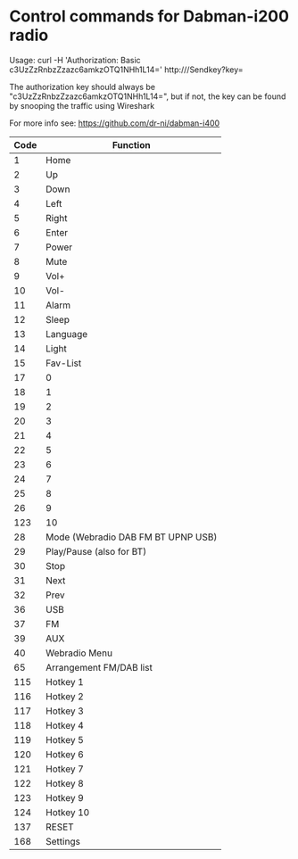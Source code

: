 # Control commands for Dabman-i200 radio

Usage: curl -H 'Authorization: Basic c3UzZzRnbzZzazc6amkzOTQ1NHh1L14=' http://<ip of radio>/Sendkey?key=

The authorization key should always be "c3UzZzRnbzZzazc6amkzOTQ1NHh1L14=", but if not, the key can be found by snooping the traffic using Wireshark

For more info see: https://github.com/dr-ni/dabman-i400

|Code | Function                           |
| --- | ---------------------------------- |
| 1   | Home                               |
| 2   | Up                                 |
| 3   | Down                               |
| 4   | Left                               |
| 5   | Right                              |
| 6   | Enter                              |
| 7   | Power                              |
| 8   | Mute                               |
| 9   | Vol+                               |
| 10  | Vol-                               |
| 11  | Alarm                              |
| 12  | Sleep                              |
| 13  | Language                           |
| 14  | Light                              |
| 15  | Fav-List                           |
| 17  | 0                                  |
| 18  | 1                                  |
| 19  | 2                                  |
| 20  | 3                                  |
| 21  | 4                                  |
| 22  | 5                                  |
| 23  | 6                                  |
| 24  | 7                                  |
| 25  | 8                                  |
| 26  | 9                                  |
| 123 | 10                                 |
| 28  | Mode (Webradio DAB FM BT UPNP USB) |
| 29  | Play/Pause (also for BT)           |
| 30  | Stop                               |
| 31  | Next                               |
| 32  | Prev                               |
| 36  | USB                                |
| 37  | FM                                 |
| 39  | AUX                                |
| 40  | Webradio Menu                      |
| 65  | Arrangement FM/DAB list            |
| 115 | Hotkey 1                           |
| 116 | Hotkey 2                           |
| 117 | Hotkey 3                           |
| 118 | Hotkey 4                           |
| 119 | Hotkey 5                           |
| 120 | Hotkey 6                           |
| 121 | Hotkey 7                           |
| 122 | Hotkey 8                           |
| 123 | Hotkey 9                           |
| 124 | Hotkey 10                          |
| 137 | RESET                              |
| 168 | Settings                           |
